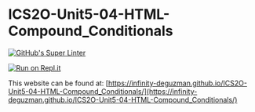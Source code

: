 # ICS2O-Unit5-04-HTML-Compound_Conditionals
[![GitHub's Super Linter](https://github.com/Infinity-deGuzman/ICS2O-Unit5-04-HTML-Compound_Conditionals/workflows/GitHub's%20Super%20Linter/badge.svg)](https://github.com/Infinity-deGuzman/ICS2O-Unit5-04-HTML-Compound_Conditionals/actions)

[![Run on Repl.it](https://repl.it/badge/github/Infinity-deGuzman/ICS2O-Unit5-04-HTML-Compound_Conditionals)](https://repl.it/github/Infinity-deGuzman/ICS2O-Unit5-04-HTML-Compound_Conditionals)

This website can be found at: [https://infinity-deguzman.github.io/ICS2O-Unit5-04-HTML-Compound_Conditionals/](https://infinity-deguzman.github.io/ICS2O-Unit5-04-HTML-Compound_Conditionals/)
